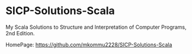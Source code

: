 # SICP-Solutions-Scala

My Scala Solutions to Structure and Interpretation of Computer Programs, 2nd Edition.

HomePage: https://github.com/mkommu2228/SICP-Solutions-Scala
